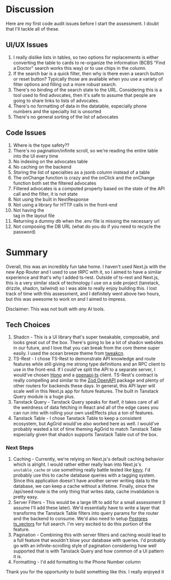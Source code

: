 # Discussion

Here are my first code audit issues before I start the assessment. I doubt that I'll tackle all of these.

## UI/UX Issues

1. I really dislike lists in tables, so two options for replacements is either converting the table to cards to re-organize the information (BCBS "Find a Doctor" search works this way) or to use chips in the column.
2. If the search bar is a quick filter, then why is there even a search button or reset button? Typically those are available when you use a variety of filter options and filling out a more robust search.
3. There's no binding of the search state to the URL. Considering this is a tool used to find advocates, then it's safe to assume that people are going to share links to lists of advocates.
4. There's no formatting of data in the datatable, especially phone numbers and the specialty list is unsorted
5. There's no general sorting of the list of advocates

## Code Issues

1. Where is the type safety??
2. There's no pagination/infinite scroll, so we're reading the entire table into the UI every time
3. No indexing on the advocates table
4. No caching on the backend
5. Storing the list of specialties as a jsonb column instead of a table
6. The onChange function is crazy and the onClick and the onChange function both set the filtered advocates
7. Filtered advocates is a computed property based on the state of the API call and the filter, it is not state
8. Not using the built in NextResponse
9. Not using a library for HTTP calls in the front-end
10. Not having the <main> tag in the layout file
11. Returning a dummy db when the .env file is missing the necessary url
12. Not composing the DB URL (what do you do if you need to recycle the password)

# Summary

Overall, this was an incredibly fun take home. I haven't used Next.js with the new App Router and I used to use tRPC with it, so I aimed to have a similar experience and that's why I added ts-rest. Outside of ts-rest and Next.js, this is a very similar stack of technology I use on a side project (tanstack, drizzle, shadcn, tailwind) so I was able to really enjoy building this. I lost track of time with this assessment, and I definitely went above two hours, but this was awesome to work on and I aimed to impress.

Disclaimer: This was not built with _any_ AI tools.

## Tech Choices

1. Shadcn - This is a UI library that's super tweakable, composable, and looks great out of the box. There's going to be a lot of shadcn websites in our future, and I love that you can break from the core theme super easily. I used the ocean breeze theme from [tweakcn](https://tweakcn.com/).
2. TS-Rest - I chose TS-Rest to demonstrate API knowledge and route features while still giving me strong type definitions and an RPC client to use in the front-end. If I could've split the API to a separate server, I would've chosen [Hono](https://hono.dev/) and a [openapi-ts](https://openapi-ts.dev/) client. TS-Rest's contract is really compelling and similar to the [Zod OpenAPI](https://hono.dev/examples/zod-openapi) package and plenty of other routers for backends these days. In general, this API layer will scale well in this Next.js app for future features. The built in Tanstack Query module is a huge plus.
3. Tanstack Query - Tanstack Query speaks for itself, it takes care of all the weirdness of data fetching in React and all of the edge cases you can run into with rolling your own useEffects plus a ton of features.
4. Tanstack Table - I chose Tanstack Table to keep a consistent ecosystem, but AgGrid would've also worked here as well. I would've probably wasted a lot of time theming AgGrid to match Tanstack Table especially given that shadcn supports Tanstack Table out of the box.

### Next Steps

1. Caching - Currently, we're relying on Next.js's default caching behavior which is alright. I would rather either really lean into Next.js's `unstable_cache` or use something really battle tested like [keyv](https://keyv.org/docs/). I'd probably use this to cache database queries with a tagging system. Since this application doesn't have another server writing data to the database, we can keep a cache without a lifetime. Finally, since the /api/seed route is the only thing that writes data, cache invalidation is pretty easy.
2. Server Filters - This would be a large lift to add for a small assessment (I assume I'll add these later). We'd essentially have to write a layer that transforms the Tanstack Table filters into query params for the router and the backend to consume. We'd also need to setup [Postgres ts_vectors](https://orm.drizzle.team/docs/guides/postgresql-full-text-search) for full search. I'm very excited to do this portion of the feature.
3. Pagination - Combining this with server filters and caching would lead to a full feature that wouldn't blow your database with queries. I'd probably go with an infinite-scrolling style of pagination considering how well supported that is with Tanstack Query and how common of a UI pattern it is.
4. Formatting - I'd add formatting to the Phone Number column

Thank you for the opportunity to build something like this. I really enjoyed it

